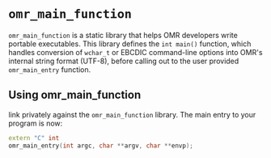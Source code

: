 # `omr_main_function`

`omr_main_function` is a static library that helps OMR developers write portable executables. This library defines the `int main()` function, which handles conversion of `wchar_t` or EBCDIC command-line options into OMR's internal string format (UTF-8), before calling out to the user provided `omr_main_entry` function.

## Using omr_main_function

link privately against the `omr_main_function` library. The main entry to your program is now:

```c++
extern "C" int
omr_main_entry(int argc, char **argv, char **envp);
```
